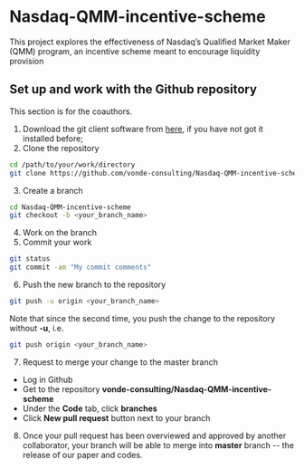# Nasdaq-QMM-incentive-scheme
This project explores the effectiveness of Nasdaq’s Qualified Market Maker (QMM) program, an incentive scheme meant to encourage liquidity provision

## Set up and work with the Github repository

This section is for the coauthors.

1. Download the git client software from [here](https://git-scm.com/downloads), if you have not got it installed before;
2. Clone the repository
```bash
cd /path/to/your/work/directory
git clone https://github.com/vonde-consulting/Nasdaq-QMM-incentive-scheme.git
```
3. Create a branch
```bash
cd Nasdaq-QMM-incentive-scheme
git checkout -b <your_branch_name>
```
4. Work on the branch
5. Commit your work
```bash
git status
git commit -am "My commit comments"

```
6. Push the new branch to the repository
```bash
git push -u origin <your_branch_name>
```
Note that since the second time, you push the change to the repository without **-u**, i.e.
```bash
git push origin <your_branch_name>
```
7. Request to merge your change to the master branch

  - Log in Github 
  - Get to the repository **vonde-consulting/Nasdaq-QMM-incentive-scheme**
  - Under the **Code** tab, click **branches**
  - Click **New pull request** button next to your branch

8. Once your pull request has been overviewed and approved by another collaborator, your branch will be able to merge into **master** branch -- the release of our paper and codes. 

